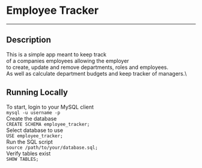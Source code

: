# Employee Tracker
---
## Description
This is a simple app meant to keep track \
of a companies employees allowing the employer \
to create, update and remove departments, roles and employees. \
As well as calculate department budgets and keep tracker of managers.\

## Running Locally
To start, login to your MySQL client \
`mysql -u username -p` \
Create the database \
`CREATE SCHEMA employee_tracker;` \
Select database to use \
`USE employee_tracker;` \
Run the SQL script \
`source /path/to/your/database.sql;` \
Verify tables exist \
`SHOW TABLES;`
